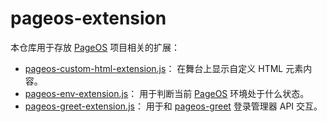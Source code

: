 # pageos-extension

本仓库用于存放 [PageOS](https://github.com/swaybien/pageos) 项目相关的扩展：

- [pageos-custom-html-extension.js](src/pageos-custom-html-extension.js)：
  在舞台上显示自定义 HTML 元素内容。
- [pageos-env-extension.js](src/pageos-env-extension.js)：
  用于判断当前 [PageOS](https://github.com/swaybien/pageos) 环境处于什么状态。
- [pageos-greet-extension.js](src/pageos-greet-extension.js)：
  用于和 [pageos-greet](https://github.com/swaybien/pageos-greet) 登录管理器 API 交互。
